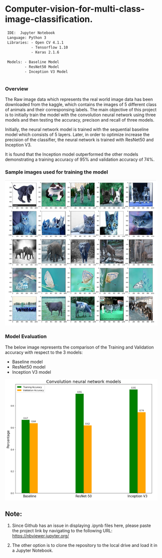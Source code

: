 # Computer-vision-for-multi-class-image-classification.

```
 IDE:  Jupyter Notebook 
 Language: Python 3 
 Libraries: - Open CV 4.1.1
            - Tensorflow 1.10
            - Keras 2.1.6
            
 Models: - Baseline Model
         - ResNet50 Model
         - Inception V3 Model
 
```

### Overview
The Raw image data which represents the real world image data has been downloaded from the kaggle, which contains the images of 5 different class of animals and their corresponsing labels. The main objective of this project is to initially train the model with the convolution neural network using three models and then testing the accuracy, precison and recall of three models.

Initially, the neural network model is trained with the sequential baseline model which consists of 5 layers. Later, in order to optimize increase the precision of the classifier, the neural network is trained with ResNet50 and Inception V3.

It is found that the Inception model outperformed the other models demonstrating a training accuracy of 95% and validation accuracy of 74%.


### Sample images used for training the model

<img src="https://github.com/manojhuilgol/Computer-vision-for-multi-class-image-classification/blob/master/images/raw_data.png" alt="alt text">

### Model Evaluation

The below image represents the comparison of the Training and Validation accuracy with respect to the 3 models:

- Baseline model
- ResNet50 model
- Inception V3 model

<img src="https://github.com/manojhuilgol/Computer-vision-for-multi-class-image-classification/blob/master/images/evaluation.PNG" alt="alt text" width="700" height="400">


## Note: 
1. Since Github has an issue in displaying .ipynb files here, please paste the project link by navigating to the following URL: https://nbviewer.jupyter.org/ 

2. The other option is to clone the repository to the local drive and load it in a Jupyter Notebook.
